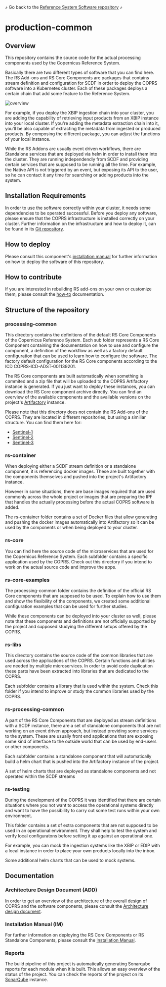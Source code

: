 :arrow_heading_up: Go back to the [Reference System Software repository](https://github.com/COPRS/reference-system-software) :arrow_heading_up:

# production-common

## Overview

This repository contains the source code for the actual processing components used by the Copernicus Reference System.

Basically there are two different types of software that you can find here. The RS Add-ons and RS Core Components are packages that contains stream definition and configuration for SCDF in order to deploy the COPRS software into a Kubernetes cluster. Each of these packages deploys a certain chain that add some feature to the Reference System.

![overview](./docs/media/overview.png "Overview")

For example, if you deploy the XBIP ingestion chain into your cluster, you are adding the capability of retrieving input products from an XBIP instance into your local cluster. If you're adding the metadata extraction chain into it, you'll be also capable of extracting the metadata from ingested or produced products. By composing the different package, you can adjust the functions of your local instance.

While the RS Addons are usually event driven workflows, there are Standalone services that are deployed via helm in order to install them into the cluster. They are running independendly from SCDF and providing certain services that are supposed to be running all the time. For example, the Native API is not triggered by an event, but exposing its API to the user, so he can contact it any time for searching or adding products into the system.

## Installation Requirements

In order to use the software correctly within your cluster, it needs some dependencies to be operated successful. Before you deploy any software, please ensure that the COPRS infrastructure is installed correctly on your cluster. Further information on the infrastructure and how to deploy it, can be found in its [Git repository](https://github.com/COPRS/infrastructure).

## How to deploy

Please consult this component's [installation manual](./docs/install_manuals/) for further information on how to deploy the software of this repository.

## How to contribute

If you are interested in rebuilding RS add-ons on your own or customize them, please consult the [how-to](./docs/howto/README.md) documentation.

## Structure of the repository

### processing-common

This directory contains the definitions of the default RS Core Components of the Copernicus Reference System. Each sub folder represents a RS Core Component containing the documentation on how to use and configure the component, a definition of the workflow as well as a factory default configuration that can be used to learn how to configure the software. The factory default configuration for the RS Core components according to the ICD COPRS-ICD-ADST-001139201.

The RS Core components are built automatically when something is commited and a zip file that will be uploaded to the COPRS Artifactory instance is generated. If you just want to deploy these instances, you can download the RS Core component archive directly. You can find an overview of the available components and the available versions on the project's [Artifactory](https://artifactory.coprs.esa-copernicus.eu/artifactory/rs-zip/) instance.

Please note that this directory does not contain the RS Add-ons of the COPRS. They are located in different repositories, but using a similiar structure. You can find them here for:

- [Sentinel-1](https://github.com/COPRS/processing-sentinel-1)
- [Sentinel-2](https://github.com/COPRS/processing-sentinel-2)
- [Sentinel-3](https://github.com/COPRS/processing-sentinel-3)

### rs-container

When deploying either a SCDF stream definition or a standalone component, it is referencing docker images. These are built together with the components themselves and pushed into the project's Artifactory instance.

However in some situations, there are base images required that are used commonly across the whole project or images that are preparing the IPF that handles the actually processing before the actual COPRS software is added.

The rs-container folder contains a set of Docker files that allow generating and pushing the docker images automatically into Artifactory so it can be used by the components or when being deployed to your cluster.

### rs-core

You can find here the source code of the microservices that are used for the Copernicus Reference System. Each subfolder contains a specific application used by the COPRS. Check out this directory if you intend to work on the actual source code and improve the apps.

### rs-core-examples

The processing-common folder contains the definition of the official RS Core components that are supposed to be used. To explain how to use them and show the flexibility of the components, we created some additional configuration examples that can be used for further studies.

While these components can be deployed into your cluster as well, please note that these components and definitions are not officially supported by the project and supposed studying the different setups offered by the COPRS.

### rs-libs

This directory contains the source code of the common libraries that are used across the applications of the COPRS. Certain functions and utilities are needed by multiple microservices. In order to avoid code duplication these parts have been extracted into libraries that are dedicated to the COPRS.

Each subfolder contains a library that is used within the system. Check this folder if you intend to improve or study the common libraries used by the COPRS.

### rs-processing-common

A part of the RS Core Components that are deployed as stream definitions with a SCDF instance, there are a set of standalone components that are not working on an event driven approach, but instead providing some services to the system. These are usually front end applications that are exposing some kind of interface to the outside world that can be used by end-users or other components.

Each subfolder contains a standalone component that will automatically build a helm chart that is pushed into the Artifactory instance of the project.

A set of helm charts that are deployed as standalone components and not operated within the SCDF streams

### rs-testing

During the development of the COPRS it was identified that there are certain situations where you not want to access the operational systems directly and want to have the possibility to carry out some test runs within your own environment.

This folder contains a set of extra components that are not supposed to be used in an operational environment. They shall help to test the system and verify local configuratons before setting it up against an operational one.

For example, you can mock the ingestion systems like the XBIP or EDIP with a local instance in order to place your own products locally into the inbox.

Some additional helm charts that can be used to mock systems.

## Documentation

### Architecture Design Document (ADD)

In order to get an overview of the architecture of the overall design of COPRS and the software components, please consult the [Architecture design document](./docs/architecture).

### Installation Manual (IM)

For further information on deploying the RS Core Components or RS Standalone Components, please consult the [Installation Manual](./docs/install_manuals).

### Reports

The build pipeline of this project is automatically generating Sonarqube reports for each module when it is built. This allows an easy overview of the status of the project. You can check the reports of the project on its [SonarQube](https://sonarqube.coprs.esa-copernicus.eu/projects) instance.

